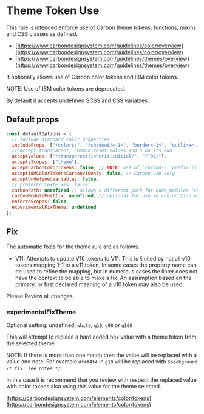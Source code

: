 # Theme Token Use

This rule is intended enforce use of Carbon theme tokens, functions, mixins and
CSS classes as defined.

- [https://www.carbondesignsystem.com/guidelines/color/overview](https://www.carbondesignsystem.com/guidelines/color/overview)
- [https://www.carbondesignsystem.com/guidelines/themes/overview](https://www.carbondesignsystem.com/guidelines/themes/overview)

It optionally allows use of Carbon color tokens and IBM color tokens.

NOTE: Use of IBM color tokens are deprecated.

By default it accepts undefined SCSS and CSS variables.

## Default props

```js
const defaultOptions = {
  // include standard color properties
  includeProps: ["/color$/", "/shadow$/<-1>", "border<-1>", "outline<-1>"],
  // Accept transparent, common reset values and 0 on its own
  acceptValues: ["/transparent|inherit|initial/", "/^0$/"],
  acceptsScopes: ["theme"],
  acceptCarbonColorTokens: false, // NOTE: use of `carbon--` prefix is v10 only
  acceptIBMColorTokensCarbonV10Only: false, // Carbon v10 only
  acceptUndefinedVariables: false,
  // preferContextFixes: false
  carbonPath: undefined // allows a different path for node_modules (supports monorepo with multiple carbon versions) e.g. packages/proj1/node_modules/@carbon
  carbonModulePostfix: undefined, // optional for use in conjunction with `carbonPath` to where a Carbon module has been renamed e.g. `-10` with a carbonPath of `node_modules/@carbon` will use `node_modules/@carbon/colors-10`
  enforceScopes: false,
  experimentalFixTheme: undefined
};
```

## Fix

The automatic fixes for the theme rule are as follows.

- V11: Attempts to update V10 tokens to V11. This is limited by not all v10
  tokens mapping 1-1 to a v11 token. In some cases the property name can be used
  to refine the mapping, but in numerous cases the linter does not have the
  context to be able to make a fix. An assumption based on the primary, or first
  declared meaning of a v10 token may also be used.

Please Review all changes.

### experimentalFixTheme

Optional setting: undefined, `white`, `g10`, `g90` or `g100`

This will attempt to replace a hard coded hex value with a theme token from the
selected theme.

NOTE: If there is more than one match then the value will be replaced with a
value and note. For example `#f4f4f4` in `g10` will be replaced with
`$background /* fix: see notes */`.

In this case it is recommend that you review with respect the replaced value
with color tokens also using this value for the theme selected.

[https://carbondesignsystem.com/elements/color/tokens](https://carbondesignsystem.com/elements/color/tokens)
